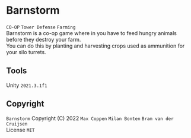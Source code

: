 # Barnstorm
``CO-OP`` ``Tower Defense`` ``Farming``<br>
Barnstorm is a co-op game where in you have to feed hungry animals before they destroy your farm.<br>
You can do this by planting and harvesting crops used as ammunition for your silo turrets.<br>

## Tools
Unity ``2021.3.1f1``<br>

## Copyright
``Barnstorm``  Copyright (C) 2022  ``Max Coppen`` ``Milan Bonten`` ``Bram van der Cruijsen``<br>
License  ``MIT``
